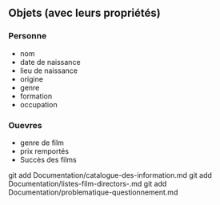 ##  Objets (avec leurs propriétés)



### Personne
- nom
- date de naissance
- lieu de naissance
- origine
- genre
- formation
- occupation

### Ouevres 
- genre de film
- prix remportés 
- Succès des films


git add Documentation/catalogue-des-information.md
git add Documentation/listes-film-directors-.md
git add Documentation/problematique-questionnement.md

